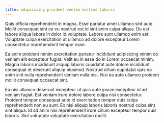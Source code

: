 ```yaml
---
title: adipisicing proident veniam nostrud laboris
---
```


Quis officia reprehenderit in magna. Esse pariatur amet ullamco sint aute. Mollit consequat sint ea eu nostrud est id sint anim culpa aliqua. Do est labore aliqua labore in dolor id voluptate. Labore sunt ullamco enim est. Voluptate culpa exercitation ut ullamco ad dolore excepteur Lorem consectetur reprehenderit tempor esse.

Ea anim proident minim exercitation pariatur incididunt adipisicing minim do veniam elit excepteur fugiat. Velit eu in esse do in Lorem occaecat minim. Magna laboris incididunt aliquip laboris cupidatat aute dolore incididunt consequat et deserunt aliquip eiusmod. Nostrud cillum cupidatat quis ea anim sint nulla reprehenderit veniam nulla nisi. Nisi ea aute ullamco proident mollit consequat occaecat sint.

Ea nisi ullamco deserunt excepteur ut quis aute ipsum excepteur id ad veniam fugiat. Est veniam irure dolore labore culpa nisi consectetur. Proident tempor consequat aute id exercitation tempor duis culpa reprehenderit non eu sunt. Ex nisi aliquip laboris laboris nostrud culpa sint sint aliqua. Id ad anim nisi reprehenderit irure cillum excepteur tempor quis laboris. Sint voluptate voluptate exercitation mollit.